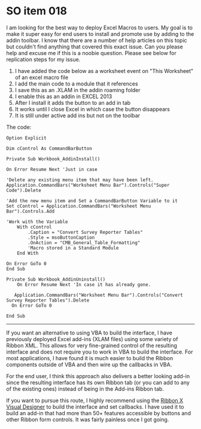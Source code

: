 # SO item 018
I am looking for the best way to deploy Excel Macros to users. My goal is to make it super easy for end users to install and promote use by adding to the addin toolbar. I know that there are a number of help articles on this topic but couldn't find anything that covered this exact issue. Can you please help and excuse me if this is a noobie question. Please see below for replication steps for my issue.

1.  I have added the code below as a worksheet event on "This Worksheet" of an excel macro file
2.  I add the main code to a module that it references
3.  I save this as an .XLAM in the addin roaming folder
4.  I enable this as an addin in EXCEL 2013
5.  After I install it adds the button to an add in tab
6.  It works until I close Excel in which case the button disappears
7.  It is still under active add ins but not on the toolbar

The code:

```
Option Explicit

Dim cControl As CommandBarButton

Private Sub Workbook_AddinInstall()

On Error Resume Next 'Just in case

'Delete any existing menu item that may have been left.
Application.CommandBars("Worksheet Menu Bar").Controls("Super Code").Delete

'Add the new menu item and Set a CommandBarButton Variable to it
Set cControl = Application.CommandBars("Worksheet Menu Bar").Controls.Add

'Work with the Variable
    With cControl
        .Caption = "Convert Survey Reporter Tables"
        .Style = msoButtonCaption
        .OnAction = "CMB_General_Table_Formatting"
        'Macro stored in a Standard Module
    End With

On Error GoTo 0
End Sub

Private Sub Workbook_AddinUninstall()
    On Error Resume Next 'In case it has already gone.

   Application.CommandBars("Worksheet Menu Bar").Controls("Convert Survey Reporter Tables").Delete
  On Error GoTo 0

End Sub

```

----

If you want an alternative to using VBA to build the interface, I have previously deployed Excel add-ins (XLAM files) using some variety of Ribbon XML. This allows for very fine-grained control of the resulting interface and does not require you to work in VBA to build the interface. For most applications, I have found it is much easier to build the Ribbon components outside of VBA and then wire up the callbacks in VBA.

For the end user, I think this approach also delivers a better looking add-in since the resulting interface has its own Ribbon tab (or you can add to any of the existing ones) instead of being in the Add-ins Ribbon tab.

If you want to pursue this route, I highly recommend using the [Ribbon X Visual Designer](http://www.andypope.info/vba/ribboneditor.htm) to build the interface and set callbacks. I have used it to build an add-in that had more than 50+ features accessible by buttons and other Ribbon form controls. It was fairly painless once I got going.
